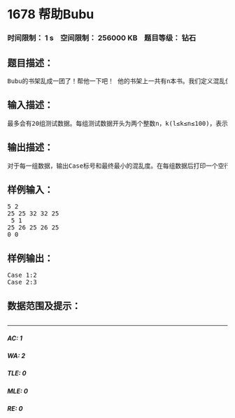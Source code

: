 # 1678 帮助Bubu   
### 时间限制： 1 s&nbsp;&nbsp;&nbsp;&nbsp;空间限制： 256000 KB&nbsp;&nbsp;&nbsp;&nbsp;题目等级： 钻石  
## 题目描述：  

<pre>
Bubu的书架乱成一团了！帮他一下吧！ 他的书架上一共有n本书。我们定义混乱值是连续相同高度书本的段数。例如，如果书的高度是30，30，31，31，32，那么混乱值为3，30，32，32，31的混乱度也是3，但31，32，31，32，31的混乱度是5-，这实在是太乱了。 Bubu想尽可能地减少混乱度，但他有点累了，所以他决定最多取出k本书，再随意将它们放到书架上。你能帮助他吗？
</pre>
  
  
## 输入描述：  

<pre>
最多会有20组测试数据。每组测试数据开头为两个整数n，k(l≤k≤n≤100)，表示总共有n本书，最多可以进行k次搬书操作。接下来一行有n个整数，表示每本书的高度，从左到右。每本书的高度是25到32间的整数。最后一组数据后有一行n=k=0。
</pre>
  
  
## 输出描述：  

<pre>
对于每一组数据，输出Case标号和最终最小的混乱度。在每组数据后打印一个空行。
</pre>
  
  
## 样例输入：  

<pre>
5 2  
25 25 32 32 25    
 5 1     
25 26 25 26 25
0 0
</pre>
  
  
## 样例输出：  

<pre>
Case 1:2  
Case 2:3
</pre>
  
  
## 数据范围及提示：  

<pre>
</pre>
  
  
***  

##### AC: 1  
##### WA: 2  
##### TLE: 0  
##### MLE: 0  
##### RE: 0  
